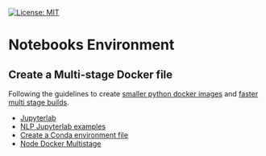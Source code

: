 [![License: MIT](https://img.shields.io/badge/License-MIT-yellow.svg)](https://github.com/amalic/Jupyterlab/blob/master/LICENSE)

# Notebooks Environment

## Create a Multi-stage Docker file

Following the guidelines to create [smaller python docker images](https://pythonspeed.com/articles/smaller-python-docker-images/) and [faster multi stage builds](https://pythonspeed.com/articles/faster-multi-stage-builds/).

* [Jupyterlab](https://github.com/amalic/Jupyterlab)
* [NLP Jupyterlab examples](https://github.com/edbullen/nltk/blob/master/tokenisation.ipynb)
* [Create a Conda environment file](https://docs.conda.io/projects/conda/en/latest/user-guide/tasks/manage-environments.html#create-env-file-manually)
* [Node Docker Multistage](https://codefresh.io/docker-tutorial/node_docker_multistage/)

